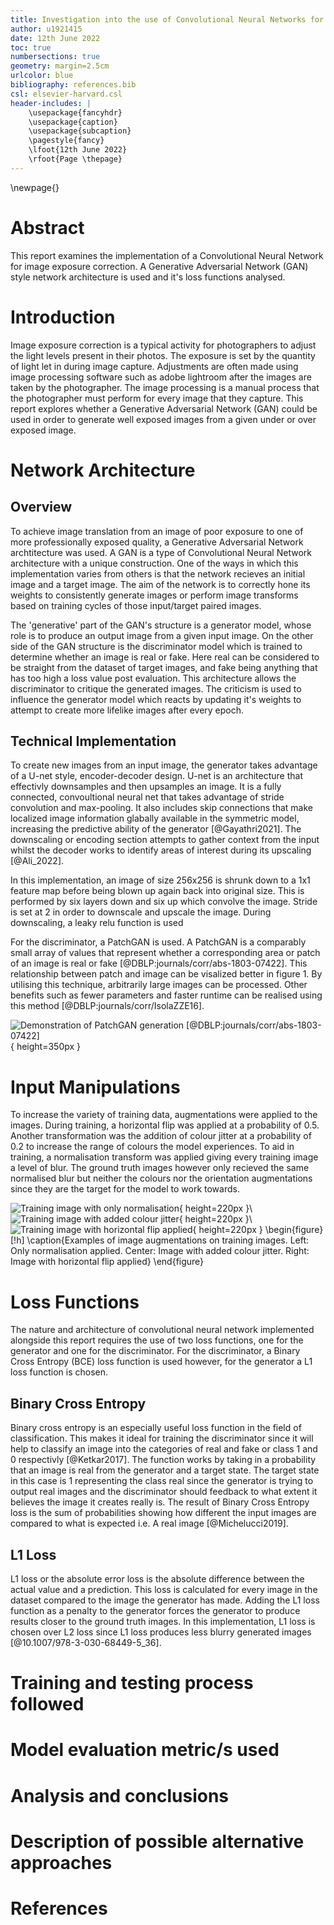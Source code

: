 ```yaml
---
title: Investigation into the use of Convolutional Neural Networks for the purpose of image exposure correction
author: u1921415
date: 12th June 2022
toc: true
numbersections: true
geometry: margin=2.5cm
urlcolor: blue
bibliography: references.bib
csl: elsevier-harvard.csl
header-includes: |
    \usepackage{fancyhdr}
    \usepackage{caption}
    \usepackage{subcaption}
    \pagestyle{fancy}
    \lfoot{12th June 2022}
    \rfoot{Page \thepage}
---
```


\newpage{}

# Abstract
This report examines the implementation of a Convolutional Neural Network for image exposure correction. A Generative Adversarial Network (GAN) style network architecture  is used and it's loss functions analysed.

# Introduction
Image exposure correction is a typical activity for photographers to adjust the light levels present in their photos. The exposure is set by the quantity of light let in during image capture. Adjustments are often made using image processing software such as adobe lightroom after the images are taken by the photographer. The image processing is a manual process that the photographer must perform for every image that they capture. This report explores whether a Generative Adversarial Network (GAN) could be used in order to generate well exposed images from a given under or over exposed image.

# Network Architecture 

## Overview

To achieve image translation from an image of poor exposure to one of more professionally exposed quality, a Generative Adversarial Network archtitecture was used. A GAN is a type of Convolutional Neural Network architecture with a unique construction. One of the ways in which this implementation varies from others is that the network recieves an initial image and a target image. The aim of the network is to correctly hone its weights to consistently generate images or perform image transforms based on training cycles of those input/target paired images.

The 'generative' part of the GAN's structure is a generator model, whose role is to produce an output image from a given input image. On the other side of the GAN structure is the discriminator model which is trained to determine whether an image is real or fake. Here real can be considered to be straight from the dataset of target images, and fake being anything that has too high a loss value post evaluation. This architecture allows the discriminator to critique the generated images. The criticism is used to influence the generator model which reacts by updating it's weights to attempt to create more lifelike images after every epoch.

## Technical Implementation

To create new images from an input image, the generator takes advantage of a U-net style, encoder-decoder design. U-net is an architecture that effectivly downsamples and then upsamples an image. It is a fully connected, convoultional neural net that takes advantage of stride convolution and max-pooling. It also includes skip connections that make localized image information glabally available in the symmetric model, increasing the predictive ability of the generator [@Gayathri2021]. The downscaling or encoding section attempts to gather context from the input whilst the decoder works to identify areas of interest during its upscaling [@Ali_2022].

In this implementation, an image of size 256x256 is shrunk down to a 1x1 feature map before being blown up again back into original size. This is performed by six layers down and six up which convolve the image. Stride is set at 2 in order to downscale and upscale the image. During downscaling, a leaky relu function is used

For the discriminator, a PatchGAN is used. A PatchGAN is a comparably small array of values that represent whether a corresponding area or patch of an image is real or fake [@DBLP:journals/corr/abs-1803-07422]. This relationship between patch and image can be visalized better in figure 1. By utilising this technique, arbitrarily large images can be processed. Other benefits such as fewer parameters and faster runtime can be realised using this method [@DBLP:journals/corr/IsolaZZE16].

![Demonstration of PatchGAN generation [@DBLP:journals/corr/abs-1803-07422]](images/patchgan-image.png){ height=350px }

# Input Manipulations

To increase the variety of training data, augmentations were applied to the images. During training, a horizontal flip was applied at a probability of 0.5. Another transformation was the addition of colour jitter at a probability of 0.2 to increase the range of colours the model experiences. To aid in training, a normalisation transform was applied giving every training image a level of blur. The ground truth images however only recieved the same normalised blur but neither the colours nor the orientation augmentations since they are the target for the model to work towards.

![Training image with only normalisation](images/base_image.png){ height=220px }\ ![Training image with added colour jitter](images/colour_jitter.png){ height=220px }\ ![Training image with horizontal flip applied](images/horizontal_flip.png){ height=220px }
\begin{figure}[!h]
\caption{Examples of image augmentations on training images. Left: Only normalisation applied. Center: Image with added colour jitter. Right: Image with horizontal flip applied}
\end{figure}


# Loss Functions

The nature and architecture of convolutional neural network implemented alongside this report requires the use of two loss functions, one for the generator and one for the discriminator. For the discriminator, a Binary Cross Entropy (BCE) loss function is used however, for the generator a L1 loss function is chosen. 

## Binary Cross Entropy

Binary cross entropy is an especially useful loss function in the field of classification. This makes it ideal for training the discriminator since it will help to classify an image into the categories of real and fake or class 1 and 0 respectivly [@Ketkar2017]. The function works by taking in a probability that an image is real from the generator and a target state. The target state in this case is 1 representing the class real since the generator is trying to output real images and the discriminator should feedback to what extent it believes the image it creates really is. The result of Binary Cross Entropy loss is the sum of probabilities showing how different the input images are compared to what is expected i.e. A real image [@Michelucci2019].

## L1 Loss

L1 loss or the absolute error loss is the absolute difference between the actual value and a prediction. This loss is calculated for every image in the dataset compared to the image the generator has made. Adding the L1 loss function as a penalty to the generator forces the generator to produce results closer to the ground truth images. In this implementation, L1 loss is chosen over L2 loss since L1 loss produces less blurry generated images [@10.1007/978-3-030-68449-5_36].

# Training and testing process followed

# Model evaluation metric/s used

# Analysis and conclusions

# Description of possible alternative approaches

# References